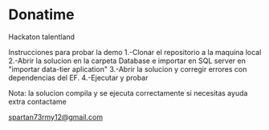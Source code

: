 # Donatime
Hackaton talentland

Instrucciones para probar la demo 
1.-Clonar el repositorio a la maquina local
2.-Abrir la solucion en la carpeta Database e importar en SQL server en "importar data-tier aplication"
3.-Abrir la solucion y corregir errores con dependencias del EF.
4.-Ejecutar y probar

Nota: la solucion compila y se ejecuta correctamente 
si necesitas ayuda extra contactame 

spartan73rmy12@gmail.com

